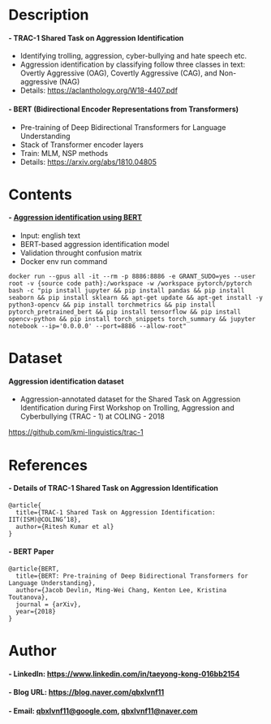 Description
=============

#### - TRAC-1 Shared Task on Aggression Identification
- Identifying trolling, aggression, cyber-bullying and hate speech etc.
- Aggression identification by classifying follow three classes in text: Overtly Aggressive (OAG), Covertly Aggressive (CAG), and Non-aggressive (NAG)
- Details: https://aclanthology.org/W18-4407.pdf

#### - BERT (Bidirectional Encoder Representations from Transformers)
- Pre-training of Deep Bidirectional Transformers for Language Understanding
- Stack of Transformer encoder layers
- Train: MLM, NSP methods
- Details: https://arxiv.org/abs/1810.04805

Contents
=============

#### - [Aggression identification using BERT](https://github.com/qbxlvnf11/aggression-identification-in-text/blob/main/Aggression_identification_using_BERT.ipynb)
- Input: english text
- BERT-based aggression identification model
- Validation throught confusion matrix
- Docker env run command

```
docker run --gpus all -it --rm -p 8886:8886 -e GRANT_SUDO=yes --user root -v {source code path}:/workspace -w /workspace pytorch/pytorch bash -c "pip install jupyter && pip install pandas && pip install seaborn && pip install sklearn && apt-get update && apt-get install -y python3-opencv && pip install torchmetrics && pip install pytorch_pretrained_bert && pip install tensorflow && pip install opencv-python && pip install torch_snippets torch_summary && jupyter notebook --ip='0.0.0.0' --port=8886 --allow-root"
```

Dataset
=============

#### Aggression identification dataset

- Aggression-annotated dataset for the Shared Task on Aggression Identification during First Workshop on Trolling, Aggression and Cyberbullying (TRAC - 1) at COLING - 2018

https://github.com/kmi-linguistics/trac-1

References
=============


#### - Details of TRAC-1 Shared Task on Aggression Identification
```
@article{
  title={TRAC-1 Shared Task on Aggression Identification: IIT(ISM)@COLING’18},
  author={Ritesh Kumar et al}
}
```

#### - BERT Paper
```
@article{BERT,
  title={BERT: Pre-training of Deep Bidirectional Transformers for Language Understanding},
  author={Jacob Devlin, Ming-Wei Chang, Kenton Lee, Kristina Toutanova},
  journal = {arXiv},
  year={2018}
}
```

Author
=============

#### - LinkedIn: https://www.linkedin.com/in/taeyong-kong-016bb2154

#### - Blog URL: https://blog.naver.com/qbxlvnf11

#### - Email: qbxlvnf11@google.com, qbxlvnf11@naver.com
